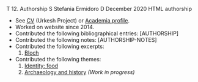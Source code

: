 T 12. Authorship
S Stefania Ermidoro
D December 2020
HTML authorship



- See [CV](http://www.urkesh.org/mz/a/mz/texts/staff/sE.htm) (Urkesh Project) or [Academia profile](https://unive.academia.edu/StefaniaErmidoro).
- Worked on website since 2014.
- Contributed the following bibliographical entries:
    [AUTHORSHIP]
- Contributed the following notes:
    [AUTHORSHIP-NOTES]
- Contributed the following excerpts:
    1. <a href="../excerpts/Bloch.htm">Bloch</a>
- Contributed the following themes:
    1. <a href="../themes/food.htm">Identity: food</a>
    1. <a href="../themes/arch-hist.htm">Archaeology and history</a> *(Work in progress)*
